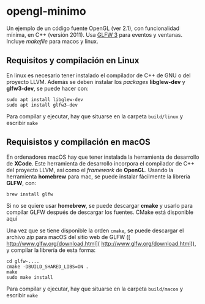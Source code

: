 # opengl-minimo

Un ejemplo de un código fuente OpenGL (ver 2.1), con funcionalidad mínima, en C++ (versión 2011). 
Usa [GLFW 3](https://github.com/glfw/glfw) para eventos y ventanas.
Incluye _makefile_ para macos y linux. 

## Requisitos y compilación en Linux 

En linux es necesario tener instalado el compilador de C++ de GNU o del proyecto LLVM. 
Además se deben instalar los _packages_ **libglew-dev** y **glfw3-dev**, se puede hacer con:

```
sudo apt install libglew-dev
sudo apt install glfw3-dev
```

Para compilar y ejecutar, hay que situarse en la carpeta `build/linux` y escribir `make`

## Requisistos y compilación en macOS

En ordenadores macOS hay que tener instalada la herramienta de desarrollo de **XCode**. 
Este herramienta de desarrollo incorpora el compilador de C++ del proyecto LLVM, así como el _framework_ de **OpenGL**.
Usando la herramienta **homebrew** para mac, se puede instalar fácilmente la librería **GLFW**, con:

```
brew install glfw
```
Si no se quiere usar **homebrew**, se puede descargar **cmake** y usarlo para compilar GLFW después de descargar los fuentes.
CMake está disponible aquí

Una vez que se tiene disponible la orden `cmake`, se puede descargar el archivo _zip_ para macOS del sitio web de GLFW ([ http://www.glfw.org/download.html]( http://www.glfw.org/download.html)), y compilar la librería de esta forma:

```
cd glfw-....
cmake -DBUILD_SHARED_LIBS=ON .
make
sudo make install
```

Para compilar y ejecutar, hay que situarse en la carpeta `build/macos` y escribir `make`

